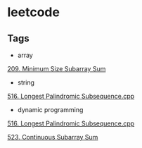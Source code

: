 # leetcode

## Tags
- array

[209. Minimum Size Subarray Sum](https://github.com/squidszyd/leetcode/blob/master/209.%20Minimum%20Size%20Subarray%20Sum.cpp)
- string

[516. Longest Palindromic Subsequence.cpp](https://github.com/squidszyd/leetcode/blob/master/516.%20Longest%20Palindromic%20Subsequence.cpp)
- dynamic programming

[516. Longest Palindromic Subsequence.cpp](https://github.com/squidszyd/leetcode/blob/master/516.%20Longest%20Palindromic%20Subsequence.cpp)

[523. Continuous Subarray Sum](https://github.com/squidszyd/leetcode/blob/master/523.%20Continuous%20Subarray%20Sum.cpp)
